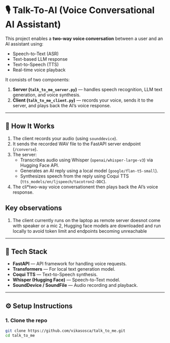 # 🎙️ Talk-To-AI (Voice Conversational AI Assistant)

This project enables a **two-way voice conversation** between a user and an AI assistant using:
- Speech-to-Text (ASR)
- Text-based LLM response
- Text-to-Speech (TTS)
- Real-time voice playback

It consists of two components:
1. **Server (`talk_to_me_server.py`)** — handles speech recognition, LLM text generation, and voice synthesis.
2. **Client (`talk_to_me_client.py`)** — records your voice, sends it to the server, and plays back the AI’s voice response.

------

## 🧠 How It Works
1. The client records your audio (using `sounddevice`). 
2. It sends the recorded WAV file to the FastAPI server endpoint (`/converse`).
3. The server:
   - Transcribes audio using Whisper (`openai/whisper-large-v3`) via Hugging Face API.
   - Generates an AI reply using a local model (`google/flan-t5-small`).
   - Synthesizes speech from the reply using Coqui TTS (`tts_models/en/ljspeech/tacotron2-DDC`).
4. The cli*two-way voice conversationent then plays back the AI’s voice response.

## Key observations

1. The client currently runs on the laptop as remote server doesnot come with speaker or a mic
2, Hugging face models are downloaded and run locally to avoid token limit and endpoints becoming unreachable
---

## 🧩 Tech Stack
- **FastAPI** — API framework for handling voice requests.
- **Transformers** — For local text generation model.
- **Coqui TTS** — Text-to-Speech synthesis.
- **Whisper (Hugging Face)** — Speech-to-Text model.
- **SoundDevice / SoundFile** — Audio recording and playback.

---

## ⚙️ Setup Instructions

### 1. Clone the repo
```bash
git clone https://github.com/vikasosca/talk_to_me.git
cd talk_to_me

